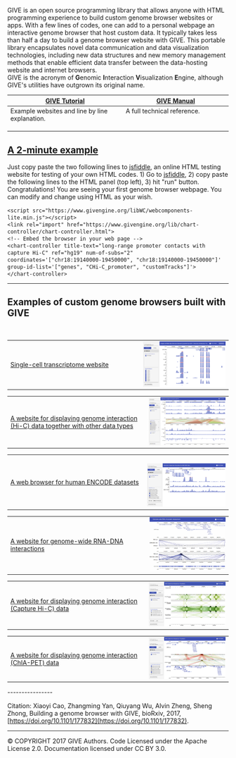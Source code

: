 GIVE  is an open source programming library that allows anyone with HTML programming experience to build custom genome browser websites or apps.  With a few lines of codes, one can add to a personal webpage an interactive genome browser that host custom data. It typically takes less than half a day to build a genome browser website with GIVE. 
This portable library encapsulates novel data communication and data visualization technologies, including new data structures and new memory management methods that enable efficient data transfer between the data-hosting website and internet browsers.  
GIVE is the acronym of **G**enomic **I**nteraction **V**isualization **E**ngine, although GIVE's utilities have outgrown its original name.

[GIVE Tutorial](https://github.com/Zhong-Lab-UCSD/Genomic-Interactive-Visualization-Engine/tree/master/tutorials)  | [GIVE Manual](https://github.com/Zhong-Lab-UCSD/Genomic-Interactive-Visualization-Engine/blob/master/manuals/index.md) 
-------------------------------------------------------------------------------------------------------------------|-------------------------------------------------------------------------------------------------------------------------------
Example websites and line by line explanation.                                                                     | A full technical reference.                                                                                               

## [A 2-minute example](https://jsfiddle.net/frankyan/mcdng033/1/)

Just copy paste the two following lines to [jsfiddle](https://jsfiddle.net), an online HTML testing website for testing of your own HTML codes. 1) Go to  [jsfiddle](https://jsfiddle.net), 2) copy paste the following lines to the HTML panel (top left), 3) hit "run" button.
Congratulations! You are seeing your first genome browser webpage. You can modify and change using HTML as your wish.
```
<script src="https://www.givengine.org/libWC/webcomponents-lite.min.js"></script> 
<link rel="import" href="https://www.givengine.org/lib/chart-controller/chart-controller.html">
<!-- Embed the browser in your web page -->
<chart-controller title-text="long-range promoter contacts with capture Hi-C" ref="hg19" num-of-subs="2" coordinates='["chr18:19140000-19450000", "chr18:19140000-19450000"]' group-id-list='["genes", "CHi-C_promoter", "customTracks"]'>
</chart-controller>
```

****************

## Examples of custom genome browsers built with GIVE

<table>
  <tr style="padding-bottom:10px;">
    <td width="60%">
      <a href="https://singlecell.genemo.org">Single-cell transcriptome website</a>
    </td>
    <td width="40%">
      <a href="https://singlecell.genemo.org"><img src="figures/give_singlecell.png" width="400px"></a>
    </td>
  </tr>
</table>

<table>
  <tr>
    <td width="600px">
      <a href="https://mcf7.givengine.org">A website for displaying genome interaction (Hi-C) data together with other data types</a>
    </td> 
    <td width="400px">
      <a href="https://mcf7.givengine.org"><img src="figures/give_hic.png" width="400px"></a>
    </td>
  </tr>
</table>

<table>
  <tr>
    <td width="600px">
      <a href="https://encode.genemo.org">A web browser for human ENCODE datasets</a>
    </td>
    <td width="400px">
      <a href="https://encode.genemo.org"><img src="figures/give_encode.png" width="400px"></a>
    </td>
  </tr>
</table>

<table>
  <tr>
    <td width="600px">
      <a href="https://margi.givengine.org">A website for genome-wide RNA-DNA interactions</a>
    </td>
    <td width="400px">
      <a href="https://margi.givengine.org"><img src="figures/give_RNAinteraction.jpg" width="400px"></a>
    </td>
  </tr>
</table>

<table>
  <tr>
    <td width="600px">
      <a href="https://chic.givengine.org">A website for displaying genome interaction (Capture Hi-C) data</a>
    </td>
    <td width="400px">
      <a href="https://chic.givengine.org"><img src="figures/give_hic1.png" width="400px"></a>
    </td>
  </tr>
</table>

<table>
  <tr>
    <td width="600px">
      <a href="https://chiapet.givengine.org">A website for displaying genome interaction (ChIA-PET) data</a>
    </td>
    <td width="400px">
      <a href="https://chiapet.givengine.org"><img src="figures/give_chiapet.png" width="400px"></a>
    </td>
  </tr>
</table>
----------------

Citation: Xiaoyi Cao, Zhangming Yan, Qiuyang Wu, Alvin Zheng, Sheng Zhong, Building a genome browser with GIVE,  bioRxiv, 2017, [https://doi.org/10.1101/177832](https://doi.org/10.1101/177832).

----------------

© COPYRIGHT 2017 GIVE Authors. Code Licensed under the Apache License 2.0. Documentation licensed under CC BY 3.0. 
